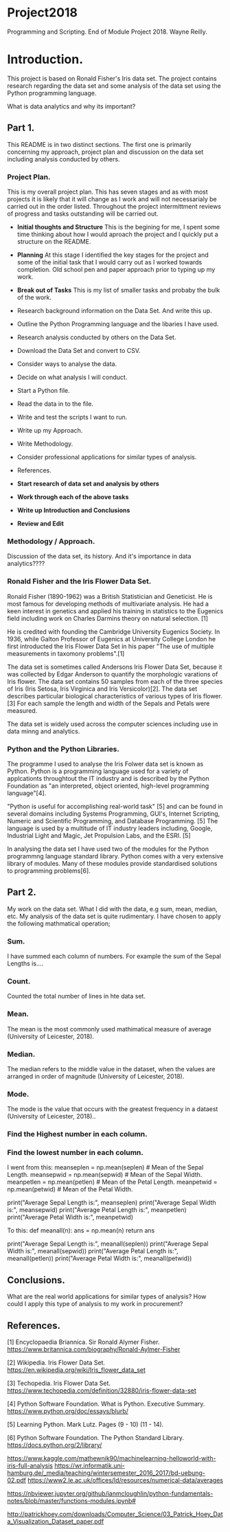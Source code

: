 # Project2018
Programming and Scripting. End of Module Project 2018.
Wayne Reilly.

# Introduction.
This project is based on Ronald Fisher's Iris data set. The project contains research regarding the data set and some analysis of the data set using the Python programming language.

What is data analytics and why its important?

## Part 1.
This README is in two distinct sections. The first one is primarily concerning my approach, project plan and discussion on the data set including analysis conducted by others.

### Project Plan.
This is my overall project plan. This has seven stages and as with most projects it is likely that it will change as I work and will not necessarialy be carried out in the order listed. Throughout the project intermittment reviews of progress and tasks outstanding will be carried out.

* __Initial thoughts and Structure__ 
This is the begining for me, I spent some time thinking about how I would aproach the project and I quickly put a structure on the README.

* __Planning__ 
At this stage I identified the key stages for the project and some of the initial task that I would carry out as I worked towards completion. Old school pen and paper approach prior to typing up my work.

* __Break out of Tasks__
This is my list of smaller tasks and probaby the bulk of the work.
 * Research background information on the Data Set. And write this up.
 * Outline the Python Programming language and the libaries I have used. 
 * Research analysis conducted by others on the Data Set.
 * Download the Data Set and convert to CSV.
 * Consider ways to analyse the data.
 * Decide on what analysis I will conduct.
 * Start a Python file.
 * Read the data in to the file.
 * Write and test the scripts I want to run.
 * Write up my Approach. 
 * Write Methodology.
 * Consider professional applications for similar types of analysis.
 * References.

* __Start research of data set and analysis by others__

* __Work through each of the above tasks__

* __Write up Introduction and Conclusions__

* __Review and Edit__
  

### Methodology / Approach.
Discussion of the data set, its history. And it's importance in data analytics????
### Ronald Fisher and the Iris Flower Data Set.
Ronald Fisher (1890-1962) was a British Statistician and Geneticist. He is most famous for developing methods of 
multivariate analysis. He had a keen interest in genetics and applied his training in statistics to the Eugenics field including work on Charles Darmins theory on natural selection. [1]

He is credited with founding the Cambridge University Eugenics Society. In 1936, while Galton Professor of Eugenics at University College London he first introducted the Iris Flower Data Set in his paper "The use of multiple measurements in taxomony problems".[1]

The data set is sometimes called Andersons Iris Flower Data Set, because it was collected by Edgar Anderson to quantify the morphologic varations of Iris flower. The data set contains 50 samples from each of the three species of Iris (Iris Setosa, Iris Virginica and Iris Versicolor)[2]. The data set describes particular biological characteristics of various types of Iris flower. [3] For each sample the length and width of the Sepals and Petals were measured. 

The data set is widely used across the computer sciences including use in data minng and analytics.

### Python and the Python Libraries.
The programme I used to analyse the Iris Folwer data set is known as Python. Python is a programming language used 
for a variety of applcationts throughtout the IT industry and is described by the Python Foundation as "an interpreted, 
object oriented, high-level programming language"[4].

"Python is useful for accomplishing real-world task" [5] and can be found in several domains including 
Systems Programming, GUI's, Internet Scripting, Numeric and Scientific Programming, and Database Programming. [5]
The language is used by a multitude of IT industry leaders including, Google, Industrial Light and Magic, Jet Propulsion
Labs, and the ESRI. [5]

In analysing the data set I have used two of the modules for the Python programmng language standard library. Python comes
with a very extensive library of modules. Many of these modules provide standardised solutions to programming problems[6].

## Part 2.
My work on the data set. What I did with the data, e.g sum, mean, median, etc.
My analysis of the data set is quite rudimentary. I have chosen to apply the following mathmatical operation;

### Sum.
I have summed each column of numbers. For example the sum of the Sepal Lengths is....

### Count.
Counted the total number of lines in hte data set.

### Mean.
The mean is the most commonly used mathimatical measure of average (University of Leicester, 2018).

### Median.
The median refers to the middle value in the dataset, when the values are arranged in order of 
magnitude (University of Leicester, 2018).

### Mode.
The mode is the value that occurs with the greatest frequency in a dataest (University of Leicester, 2018)..

### Find the Highest number in each column.

### Find the lowest number in each column.

I went from this:
meanseplen = np.mean(seplen) # Mean of the Sepal Length.
meansepwid = np.mean(sepwid) # Mean of the Sepal Width.
meanpetlen = np.mean(petlen) # Mean of the Petal Length.
meanpetwid = np.mean(petwid) # Mean of the Petal Width.

print("Average Sepal Length is:", meanseplen)
print("Average Sepal Width is:", meansepwid)
print("Average Petal Length is:", meanpetlen)
print("Average Petal Width is:", meanpetwid)

To this:
def meanall(n):
  ans = np.mean(n)
  return ans

print("Average Sepal Length is:", meanall(seplen))
print("Average Sepal Width is:", meanall(sepwid))
print("Average Petal Length is:", meanall(petlen))
print("Average Petal Width is:", meanall(petwid))  

## Conclusions.
What are the real world applications for similar types of analysis? 
How could I apply this type of analysis to my work in procurement?

## References.

[1] Encyclopaedia Briannica. Sir Ronald Alymer Fisher.
https://www.britannica.com/biography/Ronald-Aylmer-Fisher

[2] Wikipedia. Iris Flower Data Set.
https://en.wikipedia.org/wiki/Iris_flower_data_set

[3] Techopedia. Iris Flower Data Set.
https://www.techopedia.com/definition/32880/iris-flower-data-set

[4] Python Software Foundation. What is Python. Executive Summary.
https://www.python.org/doc/essays/blurb/

[5] Learning Python. Mark Lutz.
Pages (9 - 10) (11 - 14).

[6] Python Software Foundation. The Python Standard Library. 
https://docs.python.org/2/library/


https://www.kaggle.com/mathewnik90/machinelearning-helloworld-with-iris-full-analysis
https://wr.informatik.uni-hamburg.de/_media/teaching/wintersemester_2016_2017/bd-uebung-02.pdf
https://www2.le.ac.uk/offices/ld/resources/numerical-data/averages

https://nbviewer.jupyter.org/github/ianmcloughlin/python-fundamentals-notes/blob/master/functions-modules.ipynb#

http://patrickhoey.com/downloads/Computer_Science/03_Patrick_Hoey_Data_Visualization_Dataset_paper.pdf
